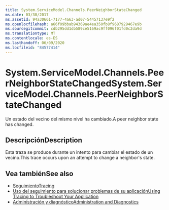 ```yaml
---
title: System.ServiceModel.Channels.PeerNeighborStateChanged
ms.date: 03/30/2017
ms.assetid: 94a30661-7177-4a63-ad07-54457137e9f2
ms.openlocfilehash: a66f09bbab94369ae4ea350fb8f9687929467e9b
ms.sourcegitcommit: cdb295dd1db589ce5169ac9ff096f01fd0c2da9d
ms.translationtype: MT
ms.contentlocale: es-ES
ms.lasthandoff: 06/09/2020
ms.locfileid: "84577414"
---
```

# <a name="systemservicemodelchannelspeerneighborstatechanged"></a><span data-ttu-id="0395b-102">System.ServiceModel.Channels.PeerNeighborStateChanged</span><span class="sxs-lookup"><span data-stu-id="0395b-102">System.ServiceModel.Channels.PeerNeighborStateChanged</span></span>
<span data-ttu-id="0395b-103">Un estado del vecino del mismo nivel ha cambiado.</span><span class="sxs-lookup"><span data-stu-id="0395b-103">A peer neighbor state has changed.</span></span>  
  
## <a name="description"></a><span data-ttu-id="0395b-104">Descripción</span><span class="sxs-lookup"><span data-stu-id="0395b-104">Description</span></span>  
 <span data-ttu-id="0395b-105">Esta traza se produce durante un intento para cambiar el estado de un vecino.</span><span class="sxs-lookup"><span data-stu-id="0395b-105">This trace occurs upon an attempt to change a neighbor's state.</span></span>  
  
## <a name="see-also"></a><span data-ttu-id="0395b-106">Vea también</span><span class="sxs-lookup"><span data-stu-id="0395b-106">See also</span></span>

- [<span data-ttu-id="0395b-107">Seguimiento</span><span class="sxs-lookup"><span data-stu-id="0395b-107">Tracing</span></span>](index.md)
- [<span data-ttu-id="0395b-108">Uso del seguimiento para solucionar problemas de su aplicación</span><span class="sxs-lookup"><span data-stu-id="0395b-108">Using Tracing to Troubleshoot Your Application</span></span>](using-tracing-to-troubleshoot-your-application.md)
- [<span data-ttu-id="0395b-109">Administración y diagnóstico</span><span class="sxs-lookup"><span data-stu-id="0395b-109">Administration and Diagnostics</span></span>](../index.md)
